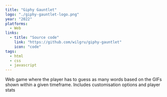 ```yaml
---
title: "Giphy Gauntlet"
logo: "./giphy-gauntlet-logo.png"
year: "2022"
platforms:
  - Web
links:
  - title: "Source code"
    link: "https://github.com/wilgru/giphy-gauntlet"
    icon: "code"
tags:
  - html
  - css
  - javascript
---
```


Web game where the player has to guess as many words based on the GIFs shown within a given timeframe. Includes customisation options and player stats